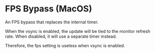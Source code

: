 # FPS Bypass (MacOS)

An FPS bypass that replaces the internal timer. 

When the vsync is enabled, the update will be tied to the monitor refresh rate. When disabled, it will use a separate timer instead.

Therefore, the fps setting is useless when vsync is enabled.